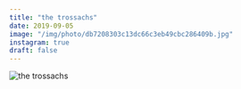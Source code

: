 ```yaml
---
title: "the trossachs"
date: 2019-09-05
image: "/img/photo/db7208303c13dc66c3eb49cbc286409b.jpg"
instagram: true
draft: false
---
```


![the trossachs](/img/photo/db7208303c13dc66c3eb49cbc286409b.jpg)
